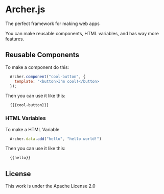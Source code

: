 # Archer.js
The perfect framework for making web apps

You can make reusable components, HTML variables, and has way more features.

## Reusable Components

To make a component do this:

```javascript
  Archer.component("cool-button", {
    template: "<button>I'm cool!</button>
  });
```

Then you can use it like this:
```html
  {{{cool-button}}}
```

### HTML Variables

To make a HTML Variable

```javascript
  Archer.data.add("hello", "hello world!")
```

Then you can use it like this:
```html
  {{hello}}
```

## License
This work is under the Apache License 2.0

